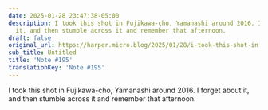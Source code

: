 ```yaml
---
date: 2025-01-28 23:47:38-05:00
description: I took this shot in Fujikawa-cho, Yamanashi around 2016. I forget about
  it, and then stumble across it and remember that afternoon.
draft: false
original_url: https://harper.micro.blog/2025/01/28/i-took-this-shot-in.html
sub_title: Untitled
title: 'Note #195'
translationKey: 'Note #195'
---
```


I took this shot in Fujikawa-cho, Yamanashi around 2016. I forget about it, and then stumble across it and remember that afternoon.